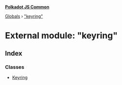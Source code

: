 **[Polkadot JS Common](../README.md)**

[Globals](../globals.md) › ["keyring"](_keyring_.md)

# External module: "keyring"

## Index

### Classes

* [Keyring](../classes/_keyring_.keyring.md)